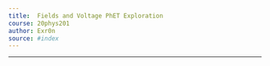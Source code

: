 ```yaml
---
title:  Fields and Voltage PhET Exploration
course: 20phys201
author: Exr0n
source: #index
---
```


---